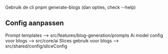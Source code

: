 

Gebruik de cli 
pnpm generate-blogs (dan opties, check --help)


## Config aanpassen 
Prompt templates --> src/features/blog-generation/prompts
Ai model config voor blogs --> src/core/ai
Slices gebruik voor blogs --> src/shared/config/sliceConfig
